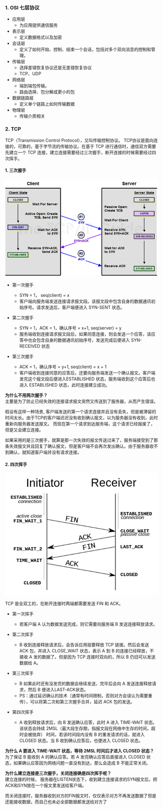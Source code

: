 ### 1. OSI 七层协议
- 应用层
  - 为应用提供通信服务
- 表示层
  - 定义数据格式以及加密
- 会话层
  - 定义了如何开始、控制、结束一个会话，包括对多个双向消息的控制和管理。
- 传输层
  - 选择差错恢复协议还是无差错恢复协议
  - TCP、UDP
- 网络层
  - 端到端包传输。
  - 路由选择、包分解成更小的包
- 数据链路层
  - 定义单个链路上如何传输数据
- 物理层
  - 传输介质相关

### 2. TCP
TCP（Transmission Control Protocol），又叫传输控制协议。 TCP协议是面向连接的，可靠的，基于字节流的传输协议。在基于 TCP 进行通信时，通信双方需要先建立一个 TCP 连接，建立连接需要经过三次握手，断开连接的时候需要经过四次挥手。

#### 1. 三次握手
![](images/thr-handshake.png)

- 第一次握手  
  - SYN = 1， seq(client) = x  
  - 客户端向服务端发送连接请求报文段。该报文段中包含自身的数据通讯初始序号。请求发送后，客户端便进入 SYN-SENT 状态。

- 第二次握手  
  - SYN = 1，ACK = 1，确认序号 = x+1, seq(server) = y
  - 服务端收到连接请求报文段后，如果同意连接，则会发送一个应答，该应答中也会包含自身的数据通讯初始序号，发送完成后便进入 SYN-RECEIVED 状态

- 第三次握手  
  - ACK = 1，确认序号 = y+1, seq(client) = x + 1
  - 客户端收到连接同意的应答后，还要向服务端发送一个确认报文。客户端发完这个报文段后便进入ESTABLISHED 状态，服务端收到这个应答后也进入 ESTABLISHED 状态，此时连接建立成功。

**为什么不用两次握手？**  
主要是为了防止已经失效的连接请求报文突然又传送到了服务器，从而产生错误。  

假设有这样一种场景, 客户端发送的第一个请求连接并且没有丢失，但是被滞留的时间太长。由于TCP的客户端迟迟没有收到确认报文，以为服务器没有收到，此时重新向服务器发送报文。 而现在第一个请求到达服务端，这个请求已经报废了，但是又会建立连接。 
  
如果采用的是三次握手，就算是那一次失效的报文传送过来了，服务端接受到了那条失效报文并且回复了确认报文，但是客户端不会再次发出确认。由于服务器收不到确认，就知道客户端并没有请求连接。

#### 2. 四次挥手
![](images/quarticBye.png)

TCP 是全双工的，在断开连接时两端都需要发送 FIN 和 ACK。

- 第一次挥手  
  - 若客户端 A 认为数据发送完成，则它需要向服务端 B 发送连接释放请求。

- 第二次挥手
  - B 收到连接释放请求后，会告诉应用层要释放 TCP 链接。然后会发送 ACK 包，并进入 CLOSE_WAIT 状态，表示 A 到 B 的连接已经释放，不接收 A 发的数据了。但是因为 TCP 连接时双向的，所以 B 仍旧可以发送数据给 A。

- 第三次挥手
  - B 如果此时还有没发完的数据会继续发送，完毕后会向 A 发送连接释放请求，然后 B 便进入LAST-ACK状态。
  - PS：通过延迟确认的技术（通常有时间限制，否则对方会误认为需要重传），可以将第二次和第三次握手合并，延迟 ACK 包的发送。

- 第四次挥手
  - A 收到释放请求后，向 B 发送确认应答，此时 A 进入 TIME-WAIT 状态。该状态会持续 2MSL（最大段生存期，指报文段在网络中生存的时间，超时会被抛弃） 时间，若该时间段内没有 B 的重发请求的话，就进入 CLOSED 状态。当 B 收到确认应答后，也便进入 CLOSED 状态。

**为什么 A 要进入 TIME-WAIT 状态，等待 2MSL 时间后才进入 CLOSED 状态？**  
为了保证 B 能收到 A 的确认应答。若 A 发完确认应答后直接进入 CLOSED 状态，如果确认应答因为网络问题一直没有到达，那么会造成 B 不能正常关闭。

**为什么建立连接是三次握手，关闭连接确是四次挥手呢？**  
建立连接的时候， 服务器在LISTEN状态下，收到建立连接请求的SYN报文后，把ACK和SYN放在一个报文里发送给客户端。

而关闭连接时，服务器收到对方的FIN报文时，仅仅表示对方不再发送数据了但是还能接收数据，而自己也未必全部数据都发送给对方了
